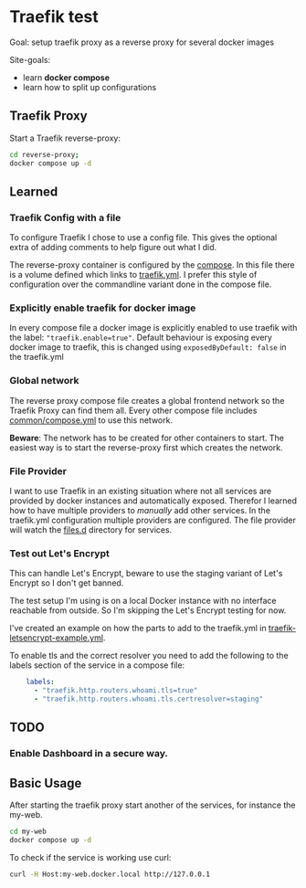 # Traefik test

Goal: setup traefik proxy as a reverse proxy for several docker images

Site-goals:
 - learn **docker compose**
 - learn how to split up configurations

## Traefik Proxy

Start a Traefik reverse-proxy:

```bash
cd reverse-proxy;
docker compose up -d
```

## Learned

### Traefik Config with a file

To configure Traefik I chose to use a config file. This gives the optional extra of adding comments to help figure out what I did.

The reverse-proxy container is configured by the [compose](reverse-proxy/compose.yml). In this file there is a volume defined which links to [traefik.yml](reverse-proxy/etc/traefik.yml). I prefer this style of configuration over the commandline variant done in the compose file.

### Explicitly enable traefik for docker image

In every compose file a docker image is explicitly enabled to use traefik with the label: `"traefik.enable=true"`. Default behaviour is exposing every docker image to traefik, this is changed using `exposedByDefault: false` in the traefik.yml

### Global network

The reverse proxy compose file creates a global frontend network so the Traefik Proxy can find them all. Every other compose file includes [common/compose.yml](common/compose.yml) to use this network.

**Beware**: The network has to be created for other containers to start. The easiest way is to start the reverse-proxy first which creates the network.

### File Provider

I want to use Traefik in an existing situation where not all services are provided by docker instances and automatically exposed. Therefor I learned how to have multiple providers to *manually* add other services. In the traefik.yml configuration multiple providers are configured. The file provider will watch the [files.d](reverse-proxy/files.d) directory for services.

### Test out Let's Encrypt

This can handle Let's Encrypt, beware to use the staging variant of Let's Encrypt so I don't get banned.

The test setup I'm using is on a local Docker instance with no interface reachable from outside. So I'm skipping the Let's Encrypt testing for now.

I've created an example on how the parts to add to the traefik.yml in [traefik-letsencrypt-example.yml](reverse-proxy/etc/traefik-letsencrypt-example.yml).

To enable tls and the correct resolver you need to add the following to the labels section of the service in a compose file: 

```yaml
    labels:
      - "traefik.http.routers.whoami.tls=true"
      - "traefik.http.routers.whoami.tls.certresolver=staging"
```



## TODO


### Enable Dashboard in a secure way.

## Basic Usage

After starting the traefik proxy start another of the services, for instance the my-web.

```bash
cd my-web
docker compose up -d
```

To check if the service is working use curl:
```bash
curl -H Host:my-web.docker.local http://127.0.0.1
```


